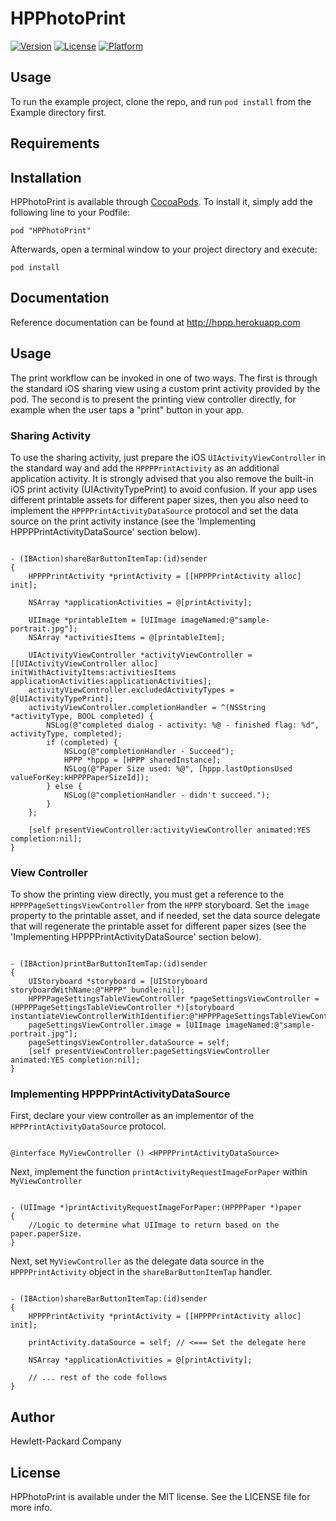 # HPPhotoPrint

[![Version](https://img.shields.io/cocoapods/v/HPPhotoPrint.svg?style=flat)](http://cocoadocs.org/docsets/HPPhotoPrint)
[![License](https://img.shields.io/cocoapods/l/HPPhotoPrint.svg?style=flat)](http://cocoadocs.org/docsets/HPPhotoPrint)
[![Platform](https://img.shields.io/cocoapods/p/HPPhotoPrint.svg?style=flat)](http://cocoadocs.org/docsets/HPPhotoPrint)

## Usage

To run the example project, clone the repo, and run `pod install` from the Example directory first.

## Requirements

## Installation

HPPhotoPrint is available through [CocoaPods](http://cocoapods.org). To install
it, simply add the following line to your Podfile:

    pod "HPPhotoPrint"

Afterwards, open a terminal window to your project directory and execute:

    pod install

## Documentation

Reference documentation can be found at http://hppp.herokuapp.com

## Usage

The print workflow can be invoked in one of two ways. The first is through the standard iOS sharing view using a custom print activity provided by the pod. 
The second is to present the printing view controller directly, for example when the user taps a "print" button in your app.

### Sharing Activity

To use the sharing activity, just prepare the iOS `UIActivityViewController` in the standard way and add the `HPPPPrintActivity` as an additional application activity. 
It is strongly advised that you also remove the built-in iOS print activity (UIActivityTypePrint) to avoid confusion.
If your app uses different printable assets for different paper sizes, then you also need to implement the `HPPPPrintActivityDataSource` protocol and set the data source on the print activity instance (see the 'Implementing HPPPPrintActivityDataSource' section below).

```objc

- (IBAction)shareBarButtonItemTap:(id)sender
{
    HPPPPrintActivity *printActivity = [[HPPPPrintActivity alloc] init];

    NSArray *applicationActivities = @[printActivity];

    UIImage *printableItem = [UIImage imageNamed:@"sample-portrait.jpg"];
    NSArray *activitiesItems = @[printableItem];

    UIActivityViewController *activityViewController = [[UIActivityViewController alloc] initWithActivityItems:activitiesItems applicationActivities:applicationActivities];
    activityViewController.excludedActivityTypes = @[UIActivityTypePrint];
    activityViewController.completionHandler = ^(NSString *activityType, BOOL completed) {
        NSLog(@"completed dialog - activity: %@ - finished flag: %d", activityType, completed);
        if (completed) {
            NSLog(@"completionHandler - Succeed");
            HPPP *hppp = [HPPP sharedInstance];
            NSLog(@"Paper Size used: %@", [hppp.lastOptionsUsed valueForKey:kHPPPPaperSizeId]);
        } else {
            NSLog(@"completionHandler - didn't succeed.");
        }
    };

    [self presentViewController:activityViewController animated:YES completion:nil];
}

```

### View Controller

To show the printing view directly, you must get a reference to the `HPPPPageSettingsViewController` from the `HPPP` storyboard.
Set the `image` property to the printable asset, and if needed, set the data source delegate that will regenerate the printable asset for different paper sizes (see the 'Implementing HPPPPrintActivityDataSource' section below).

```objc

- (IBAction)printBarButtonItemTap:(id)sender
{
    UIStoryboard *storyboard = [UIStoryboard storyboardWithName:@"HPPP" bundle:nil];
    HPPPPageSettingsTableViewController *pageSettingsViewController = (HPPPPageSettingsTableViewController *)[storyboard instantiateViewControllerWithIdentifier:@"HPPPPageSettingsTableViewController"];
    pageSettingsViewController.image = [UIImage imageNamed:@"sample-portrait.jpg"];
    pageSettingsViewController.dataSource = self;
    [self presentViewController:pageSettingsViewController animated:YES completion:nil];
}

```

### Implementing HPPPPrintActivityDataSource

First, declare your view controller as an implementor of the `HPPPrintActivityDataSource` protocol.

```objc

@interface MyViewController () <HPPPPrintActivityDataSource>

```

Next, implement the function `printActivityRequestImageForPaper` within `MyViewController`

```objc

- (UIImage *)printActivityRequestImageForPaper:(HPPPPaper *)paper
{
    //Logic to determine what UIImage to return based on the paper.paperSize.
}

```

Next, set `MyViewController` as the delegate data source in the `HPPPPrintActivity` object in the `shareBarButtonItemTap` handler.

```objc

- (IBAction)shareBarButtonItemTap:(id)sender
{
    HPPPPrintActivity *printActivity = [[HPPPPrintActivity alloc] init];

    printActivity.dataSource = self; // <=== Set the delegate here

    NSArray *applicationActivities = @[printActivity];

    // ... rest of the code follows
}

```


## Author

Hewlett-Packard Company

## License

HPPhotoPrint is available under the MIT license. See the LICENSE file for more info.


